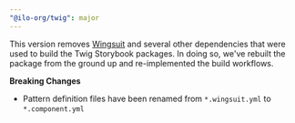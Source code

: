 ```yaml
---
"@ilo-org/twig": major
---
```


This version removes [Wingsuit](https://wingsuit-designsystem.github.io/) and several other dependencies that were used to build the Twig Storybook packages. In doing so, we've rebuilt the package from the ground up and re-implemented the build workflows.

**Breaking Changes**

- Pattern definition files have been renamed from `*.wingsuit.yml` to `*.component.yml`
